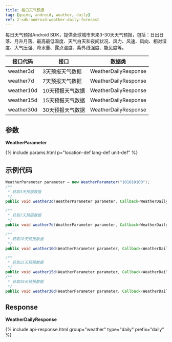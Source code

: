 ```yaml
---
title: 每日天气预报
tag: [guide, android, weather, daily]
ref: 2-sdk-android-weather-daily-forecast
---
```


每日天气预报Android SDK，提供全球城市未来3-30天天气预报，包括：日出日落、月升月落、最高最低温度、天气白天和夜间状况、风力、风速、风向、相对湿度、大气压强、降水量、露点温度、紫外线强度、能见度等。

| 接口代码| 接口               | 数据类           |
| ---------------- | ------------- | ---------------- |
| weather3d| 3天预报天气数据    | WeatherDailyResponse |
| weather7d| 7天预报天气数据    | WeatherDailyResponse |
| weather10d| 10天预报天气数据  | WeatherDailyResponse |
| weather15d| 15天预报天气数据  | WeatherDailyResponse |
| weather30d| 30天预报天气数据  | WeatherDailyResponse |

## 参数

**WeatherParameter**

{% include params.html p="location-def lang-def unit-def" %}

## 示例代码

```java
WeatherParameter parameter = new WeatherParameter("101010100");
/**
 * 获取3天预报数据
 */
public void weather3d(WeatherParameter parameter, Callback<WeatherDailyResponse> callback);

/**
 * 获取7天预报数据
 */
public void weather7d(WeatherParameter parameter, Callback<WeatherDailyResponse> callback);

/**
 * 获取10天预报数据
 */
public void weather10d(WeatherParameter parameter, Callback<WeatherDailyResponse> callback);

/**
 * 获取15天预报数据
 */
public void weather15d(WeatherParameter parameter, Callback<WeatherDailyResponse> callback);
/**
 * 获取30天预报数据
 */
public void weather30d(WeatherParameter parameter, Callback<WeatherDailyResponse> callback);
```

## Response

**WeatherDailyResponse**

{% include api-response.html group="weather" type="daily" prefix="daily" %}

<!-- | 属性     | 说明                       | 示例值                |
| -------- | -------------------------- | --------------------- |
| getCode  | 参考[状态码](/docs/resource/status-code/)                    | 200  |
| getUpdateTime | 接口更新时间             | 2017-10-25T04:34+08:00     |
| getFxLink     | 所查询城市的天气预报网页 | https://www.qweather.com/weather/beijing-101010100.html |
| getDaily | WeatherDaily 逐天天气         | List&lt;WeatherDaily&gt; |
| getRefer | Refer 数据来源以及数据授权 | Refer                 |

**Refer**

| 属性        | 说明        | 类型                | 示例值        |
| ---------- | ----------- | ------------------ | ------------ |
| getSources | 原始数据来源  | List&lt;String&gt; | QWeather     |
| getLicense | 使用许可      | List&lt;String&gt; | QWeather Developers License |

**WeatherDaily**

| 属性              | 说明                | 示例值     |
| ----------------- | ------------------- | ---------- |
| getFxDate         | 预报日期            | 2013-12-30 |
| getSunrise        | [日出时间](/docs/resource/sun-moon-info/#sunrise-and-sunset)，**在高纬度地区可能为空**     | 07:36      |
| getSunset         | [日落时间](/docs/resource/sun-moon-info/#sunrise-and-sunset)，**在高纬度地区可能为空**    | 16:58      |
| getMoonRise       | 当天[月升时间](/docs/resource/sun-moon-info/#moonrise-and-moonset)，**可能为空**            | 04:47      |
| getMoonSet        | 当天[月落时间](/docs/resource/sun-moon-info/#moonrise-and-moonset)，**可能为空**            | 14:59      |
| getMoonPhase      | [月相名称](/docs/resource/sun-moon-info/#moon-phase)            | 满月       |
| getMoonPhaseIcon  | 月相[图标代码](/docs/resource/icons/)，另请参考[天气图标项目](https://icons.qweather.com/)            | 804    |
| getTempMax        | 最高温度            | 4          |
| getTempMin        | 最低温度            | -5         |
| getIconDay        | 白天天气状况的[图标代码](/docs/resource/icons/)，另请参考[天气图标项目](https://icons.qweather.com/)    | 100        |
| getIconNight      | 夜间天气状况的[图标代码](/docs/resource/icons/)，另请参考[天气图标项目](https://icons.qweather.com/)    | 150        |
| getTextDay        | 白天天气状况文字描述，包括阴晴雨雪等    | 晴         |
| getTextNight      | 晚间天气状况文字描述，包括阴晴雨雪等    | 晴         |
| getWind360Day     | 白天[风向](/docs/resource/wind-info/#wind-direction)360角度     | 310        |
| getWind360Night   | 夜间[风向](/docs/resource/wind-info/#wind-direction)360角度     | 310        |
| getWindDirDay     | 白天[风向](/docs/resource/wind-info/#wind-direction)            | 西北风     |
| getWindDirNight   | 夜间[风向](/docs/resource/wind-info/#wind-direction)            | 西北风     |
| getWindScaleDay   | 白天[风力等级](/docs/resource/wind-info/#wind-scale)            | 1-2        |
| getWindScaleNight | 夜间[风力等级](/docs/resource/wind-info/#wind-scale)            | 1-2        |
| getWindSpeedDay   | 白天[风速](/docs/resource/wind-info/#wind-speed)，公里/小时 | 14         |
| getWindSpeedNight | 夜间[风速](/docs/resource/wind-info/#wind-speed)，公里/小时 | 14         |
| getHumidity       | 相对湿度            | 37         |
| getPrecip         | 降水量              | 0.0          |
| getPressure       | 大气压强            | 1018       |
| getCloud          | 当天云量            | 23         |
| getUvIndex        | 紫外线强度指数      | 3          |
| getVis            | 能见度，单位：公里  | 10         | -->
